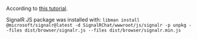 According to [this tutorial](https://learn.microsoft.com/en-us/aspnet/core/tutorials/signalr?view=aspnetcore-7.0&tabs=visual-studio).

SignalR JS package was installed with:
`libman install @microsoft/signalr@latest -d SignalRChat/wwwroot/js/signalr -p unpkg --files dist/browser/signalr.js --files dist/browser/signalr.min.js`
